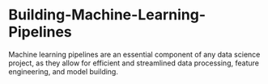 # Building-Machine-Learning-Pipelines
Machine learning pipelines are an essential component of any data science project, as they allow for efficient and streamlined data processing, feature engineering, and model building. 
